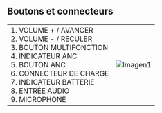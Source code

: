 ## Boutons et connecteurs

|  |  |
|:-------|:-------|
|1.	VOLUME + / AVANCER <br> 2.	VOLUME - / RECULER <br> 3.	 BOUTON MULTIFONCTION <br> 4. INDICATEUR ANC <br> 5. BOUTON ANC <br> 6.	CONNECTEUR DE CHARGE <br> 7. INDICATEUR BATTERIE <br> 8. ENTRÉE AUDIO	 <br> 9.	MICROPHONE|![Imagen1](http://static.energysistem.com/images/manuals/39317/599da2e864270.jpg)|
